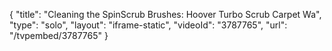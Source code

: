 {
    "title": "Cleaning the SpinScrub Brushes: Hoover Turbo Scrub Carpet Wa",
    "type": "solo",
    "layout": "iframe-static",
    "videoId": "3787765",
    "url": "\/tvpembed\/3787765"
}